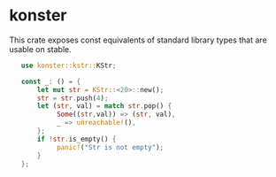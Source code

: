 # konster

This crate exposes const equivalents of standard library types that are usable on stable.

```rust
   use konster::kstr::KStr;

   const _: () = {
       let mut str = KStr::<20>::new();
       str = str.push(4);
       let (str, val) = match str.pop() {
            Some((str,val)) => (str, val),
            _ => unreachable!(),
       };
       if !str.is_empty() {
            panic!("Str is not empty");
       }
   };
```
